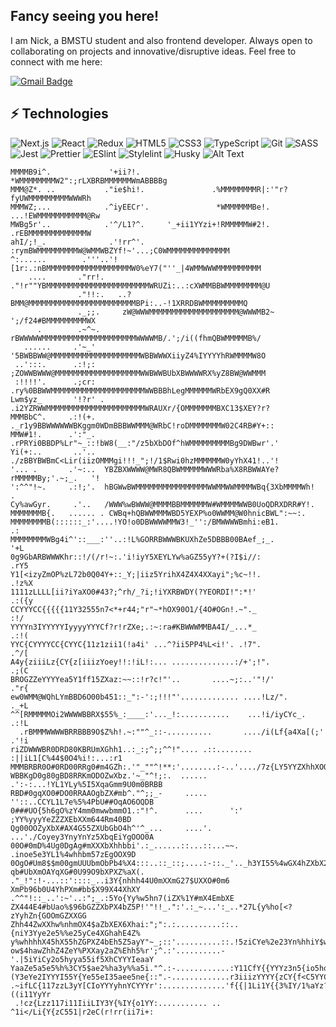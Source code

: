 ## Fancy seeing you here! 

I am Nick, a BMSTU student and also frontend developer. Always open to collaborating on projects and innovative/disruptive ideas. Feel free to connect with me here:

[![Gmail Badge](https://img.shields.io/badge/-klausanv@gmail.com-c14438?style=flat-square&logo=Gmail&logoColor=white&link=mailto:klausanv@gmail.com)](mailto:klausanv@gmail.com)

## ⚡ Technologies

![Next.js](https://img.shields.io/badge/-Next.js-black?style=flat-square&logo=next.js)
![React](https://img.shields.io/badge/-React-black?style=flat-square&logo=react)
![Redux](https://img.shields.io/badge/-Redux-8A2BE2?style=flat-square&logo=redux)
![HTML5](https://img.shields.io/badge/-HTML5-E34F26?style=flat-square&logo=html5&logoColor=white)
![CSS3](https://img.shields.io/badge/-CSS3-1572B6?style=flat-square&logo=css3)
![TypeScript](https://img.shields.io/badge/-TypeScript-black?style=flat-square&logo=typescript)
![Git](https://img.shields.io/badge/-Git-black?style=flat-square&logo=git)
![SASS](https://img.shields.io/badge/-SASS-white?style=flat-square&logo=sass)
![Jest](https://img.shields.io/badge/-Jest-black?style=flat-square&logo=jest)
![Prettier](https://img.shields.io/badge/-Prettier-402966?style=flat-square&logo=prettier)
![ESlint](https://img.shields.io/badge/-ESlint-6902de?style=flat-square&logo=eslint)
![Stylelint](https://img.shields.io/badge/-Stylelint-black?style=flat-square&logo=stylelint)
![Husky](https://img.shields.io/badge/-Husky-00f7ff?style=flat-square&logo=husky)
![Alt Text](https://media2.giphy.com/media/v1.Y2lkPTc5MGI3NjExbjF0Nnc2a2NlbXkzMzM3M25udW9yNjF6ejdpNGhrbGg5MjNrdzhiNiZlcD12MV9pbnRlcm5hbF9naWZfYnlfaWQmY3Q9Zw/XpDqg9dy0IoBh48rXp/giphy.gif)
```MMMMMMMBa:           .ibDRKO5r.           .~!RMMMMMMMMMOL!. ./RMMMMMMMWB5""/YC?+
MMMMB9i^.             '+ii?!.                *WMMMMMMMMW2":;rLXBRBMMMMMMWmABBBBg
MMM@Z*. ..           ."ie$hi!.               .%MMMMMMMMR|:'"r?fyUWMMMMMMMMMWWWRh
MMMWZ;...            .^iyEECr'.               *WMMMMMMBe!.  ...!EWMMMMMMMMMMM@Rw
MWBg5r'..            .'^/L1?^.     '_+ii1YYzi+!RMMMMMW#2!.    .rEBMMMMMMMMMMMMMW
ahI/;!_.              .'!rr^'. :rymBWMMMMMMMMMW@WMMWBZYf!~'...;C0WMMMMMMMMMMMMMM
^:......        .'''..'![1r:.:nBMMMMMMMMMMMMMMMMMMMW0%eY7("''_|4WMMWWWMMMMMMMMMM
    ....       ."rr!. ."!r""YBMMMMMMMMMMMMMMMMMMMMMMMWRUZi:..:cXWMMBBWMMMMMMMM@U
               ."!!:.   ..?BMM@MMMMMMMMMMMMMMMMMMMMMMMMBPi:..-!1XRRDBWMMMMMMMMMQ
               ._;;.     zW@WWWMMMMMMMMMMMMMMMMMMMM@WWWMB2~  ';/f24#BMMMMMMMMMWX
      .        .~^~.    rBWWWWWMMMMMMMMMMMMMMMMMMMMMWWWWMB/.';/i((fhmQBWMMMMMB%/
   ......     .'~_'    '5BWBBWW@MMMMMMMMMMMMMMMMMMMMWBBWWWXiiyZ4%IYYYYhRWMMMMW8O
 ..':::.      .:!;:    ;ZOWWBWWW@MMMMMMMMMMMMMMMMMMMWWBWWBUbXBWWWWRX%yZ8BW@WWMMM
 :!!!!'.      .;cr:   .ry%0BBWWMMMMMMMMMMMMMMMMMMMMMWWBBBhLegMMMMMMWRbEX9gQ0XX#R
Lwm$yz_       '!?r' . .i2YZRWWMMMMMMMMMMMMMMMMMMMMMMWRAUXr/{OMMMMMMMBXC13$XEY?r?
MMMBbC^.     .:!(+.  ._r1y9BBWWWWWWBKggm0WDmBBBWWMMM@WRbC!roDMMMMMMMW02C4RB#Y+::
MMW#1!.      .':"_. .rPRYi0BBDP%Lr"~_::!bW8(__:"/z5bXbDOf^hWMMMMMMMMMBg9DWBwr'.'
Yi(+:..       ..'.. ./zBBYBWBmC<Lir(iizOMMMgi!!!_";!/1$Rwi0hzMMMMMMW0yYhX41!..'!
'... .       .'~:..  YBZBXWWWW@MWR8QBWMMMMMWWWRba%X8RBWWAYe?rMMMMMBy;'.~;_.   '!
':^^"!~.     .:!;'.  hBGWwBWMMMMMMMMMMMMMMMMWWMMWWMMMMWBq{3XbMMMMWh!           .
Cy%awGyr.     .'..   /WWW%wBWWW@MMMMBBMMMMMMW#WMMMMWWB0UoQDRXDRR#Y!.            
MMMMMMMB{.   ...... . CWBq+hQBWWMMMWBD5YEXP%o0WWMM@W0hnicBWL":~~:.              
MMMMMMMMB(::::::_:'....!YO!o0DBWWWWMMW3!_'':/BMWWWWBmhi:eB1.                  .:
MMMMMMMMWBg4i^'::___:''..:!L%GORRBWWWBKUXhZe5DBBB00BAef_;_.                  '+L
0g9GbARBWWWKhr::!/(/r!~:.'i!iyY5XEYLYw%aGZ55yY?+(?I$i//:                    .rY5
Y1[<izyZmOP%zL72b0Q04Y+::_Y;|iiz5YrihX4Z4X4XXayi";%c~!!.                   .!z%X
1111zLLLL[ii?iYaXO0#43?;^rh/_?i;!iYXRBWDY(?YEORDI!":*!'                    .:({y
CCYYYCC{{{{{11Y32555n7<*+r44;"r"~*hOX90O1/{4O#OGn!.~"._                      :!/
YYYYn3IYYYYYIyyyyYYYCf?r!rZXe;.:~:ra#KBWWWMMBA4I/_...*_                     .:!(
YYC{CYYYYCC{CYYC{11z1zii1(!a4i' ...^?ii5PP4%L<i!'. .!7".                    .^/[
A4y{ziiiLz{CY{z[iiizYoey!!:!iL!:... ..............:/+';!".                  .;(C
BROGZZeYYYYea5Y1ff15ZXaz:~~::!r?c!"'..       ....~;:..'"!/'                 ."r{
ew0WMM@WQhLYmBBD6O00b451::_":-':;!!!"'............. ....!Lz/".              ._+L
^^[RMMMMMOi2WWWWBBRX$55%_:____:'..._!:...........    ...!i/iyCYc_.          .:!L
  .rBMMMWWWWBRRBBB9O$Z%h!.~:""^_::-..........       ..../i(Lf{a4Xa[(;'      .'!i
riZDWWWBR0DRD80KBRUmXGhh1..:_:;^;;^^!".... .::........ :||iL1[C%44$0O4%i!:...:r1
MMMBRBR0O#0RD00RRg0#m4GZh:.'"_""^!**:'........:-..'..../7z{LY5YYZXhhXOO0R9aY7zYe
WBBKgD0g80gBD8RRKmODOZwXbz.'~_"^!;:.  ......  .':-:...!YL1YLy%5I5XqaGmm9U0m0BRBB
RBD#0gqXO0#DO0RRAAOgbZX#mb^."^;;_-     .....    ''::..CCYL1L7e%5%4PbU##OqAO6OQDB
0###UO{5h6gO%zY4mm0mwwbmmO1.:"!^.      ....      ':' ;YY%yyyYeZZZXEbXXm644Rm40BD
Qg00OOZyXbX#AX4G55ZXUbGbO4h^'^_...     ....'.   ...'./Coyey3YnyYnYz5XbqEiYgOOO0A
00O#0mD%4Ug0DgAg#mXXXbXhhbbi'.:_......::...::...~~. .inoe5e3YL1%4whhbm57zEgOOX9D
0OgO#Um8$$m00gmUUUbmObPb4%X4:::..::_::;....:-::._'.._h3YI55%4wGX4hZXbX2zUmO00Am0
qb#UbXmOAYqXG#0U99O9bXPXZ%aX(. ."_!":!-...::'::::_..i3Y{nhhh44U0mXXmG27$UXXO#0m6
XmPb96b0U4YhPXm#bb$X99X44XhXY .^^"!::_..':~'..:";_.:5Yo{Yy%w5hn7(iZX%1Y#mX4EmbXE
ZX444E4#bUao%$96bGZZXbPX4bZ5P!'"!!_.":'.:_~...':_..*27L{y%ho[<?zYyhZn{GOOmGZXXGG
Zhh44ZwXXhw%nhmOX4$aZbXEX6Xhai:";":.:..........::..{niY3Yye2e5%%e25yCe4XGhahE4Z%
y%whhhhX45hX55hZGPXZ4bEh5Z5ayY"~_;::'..........::.!5ziCYe%2e23Yn%hhiY$wy2YCY%ZZ5
ow$4hawZhhZ4ZeY%PXXay2aZ%Ehh5%r';^.:'..........-'.|5iYiCy2o5hyya55if5XhCYYYIeaaY
YaaZe5a5e5%h%3CY5$ae2%ha3y%%a5i."^.:-............:Y11CfY{{YYYz3n5{io5ho1{C3yy%2Y
(Y3eYe2IYYYI55Y{Ye55eI35aee5ne{::".-.............r3iiizYYYY{zCY{f<C5YYC[L{YYY%ay
.~ifLC{117zzL3yY[CIoYYYyhnYCYYYr':..............'f{{|1Li1Y{{3%IY/1%aYz?((i11YyYr
 .!cz{Lzz117i11IiiLIY3Y{%IY{o1YY:........... .. ^1i</Li{Y{zC551|r2eC(r!rr(ii7i+:
